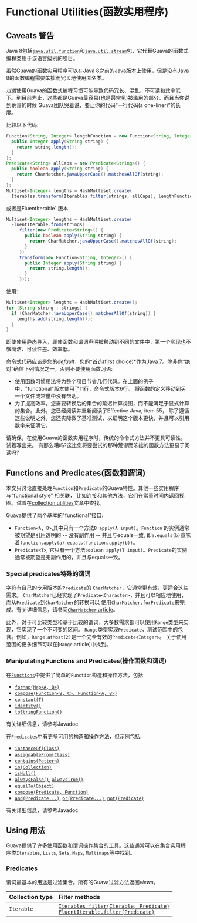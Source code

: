 # Functional Utilities(函数实用程序)

## Caveats 警告

Java 8包括[`java.util.function`]和[`java.util.stream`]包，它代替Guava的函数式编程类用于该语言级别的项目。

虽然Guava的函数实用程序可以在Java 8之前的Java版本上使用，但是没有Java 8的函数编程需要笨拙而冗长地使用匿名类。

*过度*使用Guava的函数式编程习惯可能导致代码冗长、混乱、不可读和效率低下。到目前为止，这些都是Guava最容易(也是最常见)被滥用的部分，而且当你说到荒谬的时候
Guava团队哭着说，要让你的代码“一行代码(a one-liner)”的长度。

比较以下代码:

```java
Function<String, Integer> lengthFunction = new Function<String, Integer>() {
  public Integer apply(String string) {
    return string.length();
  }
};
Predicate<String> allCaps = new Predicate<String>() {
  public boolean apply(String string) {
    return CharMatcher.javaUpperCase().matchesAllOf(string);
  }
};
Multiset<Integer> lengths = HashMultiset.create(
  Iterables.transform(Iterables.filter(strings, allCaps), lengthFunction));
```

或者是FluentIterable` 版本

```java
Multiset<Integer> lengths = HashMultiset.create(
  FluentIterable.from(strings)
    .filter(new Predicate<String>() {
       public boolean apply(String string) {
         return CharMatcher.javaUpperCase().matchesAllOf(string);
       }
     })
    .transform(new Function<String, Integer>() {
       public Integer apply(String string) {
         return string.length();
       }
     }));
```

使用:

```java
Multiset<Integer> lengths = HashMultiset.create();
for (String string : strings) {
  if (CharMatcher.javaUpperCase().matchesAllOf(string)) {
    lengths.add(string.length());
  }
}
```

即使使用静态导入，即使函数和谓词声明被移动到不同的文件中，第一个实现也不够简洁、可读性差、效率低。

命令式代码应该是您的*default*，您的*首选(first choice)*作为Java 7。除非你“绝对”确信下列情况之一，否则不要使用函数习语:

*   使用函数习惯用法将为整个项目节省几行代码。在上面的例子中，"functional"版本使用了11行，命令式版本6行。
    将函数的定义移动到另一个文件或常量中没有帮助。
*   为了提高效率，您需要转换后的集合的延迟计算视图，而不能满足于显式计算的集合。此外，您已经阅读并重新阅读了Effective Java, item 55，
    除了遵循这些说明之外，您还实际做了基准测试，以证明这个版本更快，并且可以引用数字来证明它。

请确保，在使用Guava的函数实用程序时，传统的命令式方法并不更具可读性。试着写出来。
有那么糟吗?这比您将要尝试的那种荒谬而笨拙的函数方法更易于阅读吗?

## Functions and Predicates(函数和谓词)

本文只讨论直接处理`Function`和`Predicate`的Guava特性。其他一些实用程序与"functional style" 相关联，
比如连接和其他方法，它们在常量时间内返回视图。试着在[collection utilities]文章中查找。

Guava提供了两个基本的"functional"接口:

*   `Function<A, B>`,其中只有一个方法`B apply(A input)`。`Function` 的实例通常被期望是引用透明的  -- 没有副作用 -- 并且与equals一致,
    即`a.equals(b)`意味着`function.apply(a).equals(function.apply(b))`。
*   <a name="predicate"></a> `Predicate<T>`, 它只有一个方法`boolean apply(T input)`。`Predicate`的实例通常被期望是无副作用的，并且与equals一致。

### Special predicates特殊的谓词

字符有自己的专用版本的`Predicate`的 [`CharMatcher`]，它通常更有效，更适合这些需求。
`CharMatcher`已经实现了`Predicate<Character>`，并且可以相应地使用，而从`Predicate`到`CharMatcher`的转换可以
使用[`CharMatcher.forPredicate`]来完成。有关详细信息，请参阅[`CharMatcher` article]。

此外，对于可比较类型和基于比较的谓词，大多数需求都可以使用`Range`类型来实现，它实现了一个不可变的区间。
`Range`类型实现`Predicate`，测试范围中的包含。例如，`Range.atMost(2)`是一个完全有效的`Predicate<Integer>`。
关于使用范围的更多细节可以在[`Range` article]中找到。


### Manipulating Functions and Predicates(操作函数和谓词)

在[`Functions`]中提供了简单的`Function`构造和操作方法，包括

*   [`forMap(Map<A, B>)`]
*   [`compose(Function<B, C>, Function<A, B>)`]
*   [`constant(T)`]
*   [`identity()`]
*   [`toStringFunction()`]

有关详细信息，请参考Javadoc.

在[`Predicates`]中有更多可用的构造和操作方法，但示例包括:

*   [`instanceOf(Class)`]
*   [`assignableFrom(Class)`]
*   [`contains(Pattern)`]
*   [`in(Collection)`]
*   [`isNull()`]
*   [`alwaysFalse()`], [`alwaysTrue()`]
*   [`equalTo(Object)`]
*   [`compose(Predicate, Function)`]
*   [`and(Predicate...)`], [`or(Predicate...)`], [`not(Predicate)`]

有关详细信息，请参考Javadoc.

## Using 用法

Guava提供了许多使用函数和谓词操作集合的工具。这些通常可以在集合实用程序类`Iterables`, `Lists`, `Sets`, `Maps`, `Multimaps`等中找到。

### Predicates

谓词最基本的用途是过滤集合。所有的Guava过滤方法返回*views*。

| Collection type | Filter methods                                       |
| :-------------- | :--------------------------------------------------- |
| `Iterable`      | [`Iterables.filter(Iterable, Predicate)`]<br>[`FluentIterable.filter(Predicate)`] |

[`java.util.function`]: https://docs.oracle.com/javase/8/docs/api/java/util/function/package-summary.html
[`java.util.stream`]: https://docs.oracle.com/javase/8/docs/api/java/util/stream/package-summary.html

[collection utilities]: CollectionUtilitiesExplained

[`CharMatcher`]: http://google.github.io/guava/releases/snapshot/api/docs/com/google/common/base/CharMatcher.html
[`CharMatcher.forPredicate`]: http://google.github.io/guava/releases/snapshot/api/docs/com/google/common/base/CharMatcher.html#forPredicate-com.google.common.base.Predicate-

[`CharMatcher` article]: StringsExplained#CharMatcher
[`Ranges` article]: RangesExplained

[`Functions`]: http://google.github.io/guava/releases/snapshot/api/docs/com/google/common/base/Functions.html
[`forMap(Map<A, B>)`]: http://google.github.io/guava/releases/snapshot/api/docs/com/google/common/base/Functions.html#forMap-java.util.Map-
[`compose(Function<B, C>, Function<A, B>)`]: http://google.github.io/guava/releases/snapshot/api/docs/com/google/common/base/Functions.html#compose-com.google.common.base.Function-com.google.common.base.Function-
[`constant(T)`]: http://google.github.io/guava/releases/snapshot/api/docs/com/google/common/base/Functions.html#constant-E-
[`identity()`]: http://google.github.io/guava/releases/snapshot/api/docs/com/google/common/base/Functions.html#identity--
[`toStringFunction()`]: http://google.github.io/guava/releases/snapshot/api/docs/com/google/common/base/Functions.html#toStringFunction--
[`Predicates`]: http://google.github.io/guava/releases/snapshot/api/docs/com/google/common/base/Predicates.html
[`instanceOf(Class)`]: http://google.github.io/guava/releases/snapshot/api/docs/com/google/common/base/Predicates.html#instanceOf-java.lang.Class-
[`assignableFrom(Class)`]: http://google.github.io/guava/releases/snapshot/api/docs/com/google/common/base/Predicates.html#assignableFrom-java.lang.Class-
[`contains(Pattern)`]: http://google.github.io/guava/releases/snapshot/api/docs/com/google/common/base/Predicates.html#contains-java.util.regex.Pattern-
[`in(Collection)`]: http://google.github.io/guava/releases/snapshot/api/docs/com/google/common/base/Predicates.html#in-java.util.Collection-
[`isNull()`]: http://google.github.io/guava/releases/snapshot/api/docs/com/google/common/base/Predicates.html#isNull--
[`alwaysFalse()`]: http://google.github.io/guava/releases/snapshot/api/docs/com/google/common/base/Predicates.html#alwaysFalse--
[`alwaysTrue()`]: http://google.github.io/guava/releases/snapshot/api/docs/com/google/common/base/Predicates.html#alwaysTrue--
[`equalTo(Object)`]: http://google.github.io/guava/releases/snapshot/api/docs/com/google/common/base/Predicates.html#equalTo-T-
[`compose(Predicate, Function)`]: http://google.github.io/guava/releases/snapshot/api/docs/com/google/common/base/Predicates.html#compose-com.google.common.base.Predicate-com.google.common.base.Function-
[`and(Predicate...)`]: http://google.github.io/guava/releases/snapshot/api/docs/com/google/common/base/Predicates.html#and-com.google.common.base.Predicate...-
[`or(Predicate...)`]: http://google.github.io/guava/releases/snapshot/api/docs/com/google/common/base/Predicates.html#or-com.google.common.base.Predicate...-
[`not(Predicate)`]: http://google.github.io/guava/releases/snapshot/api/docs/com/google/common/base/Predicates.html#not-com.google.common.base.Predicate-
[`Iterables.filter(Iterable, Predicate)`]: http://google.github.io/guava/releases/snapshot/api/docs/com/google/common/collect/Iterables.html#filter-java.lang.Iterable-com.google.common.base.Predicate-
[`FluentIterable.filter(Predicate)`]: http://google.github.io/guava/releases/12.0/api/docs/com/google/common/collect/FluentIterable.html#filter-com.google.common.base.Predicate-
